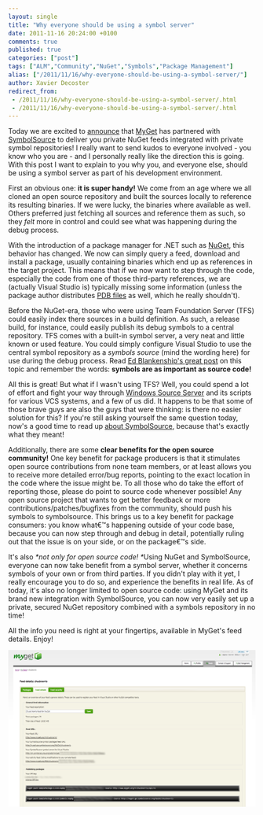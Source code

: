 ```yaml
---
layout: single
title: "Why everyone should be using a symbol server"
date: 2011-11-16 20:24:00 +0100
comments: true
published: true
categories: ["post"]
tags: ["ALM","Community","NuGet","Symbols","Package Management"]
alias: ["/2011/11/16/why-everyone-should-be-using-a-symbol-server/"]
author: Xavier Decoster
redirect_from:
 - /2011/11/16/why-everyone-should-be-using-a-symbol-server/.html
 - /2011/11/16/why-everyone-should-be-using-a-symbol-server/.html
---
```

<p>Today we are excited to <a href="http://blog.maartenballiauw.be/post/2011/11/16/Publishing-symbol-packages-for-a-MyGet-feed.aspx" target="_blank">announce</a> that <a href="http://www.myget.org" target="_blank">MyGet</a> has partnered with <a href="http://www.symbolsource.org" target="_blank">SymbolSource</a> to deliver you private NuGet feeds integrated with private symbol repositories! I really want to send kudos to everyone involved - you know who you are - and I personally really like the direction this is going. With this post I want to explain to you why you, and everyone else, should be using a symbol server as part of his development environment.</p>

<p>First an obvious one: <strong>it is super handy!</strong> We come from an age where we all cloned an open source repository and built the sources locally to reference its resulting binaries. If we were lucky, the binaries where available as well. Others preferred just fetching all sources and reference them as such, so they <em>felt</em> more in control and could see what was happening during the debug process.</p>

<p>With the introduction of a package manager for .NET such as <a href="http://www.nuget.org" target="_blank">NuGet</a>, this behavior has changed. We now can simply query a feed, download and install a package, usually containing binaries which end up as references in the target project. This means that if we now want to step through the code, especially the code from one of those third-party references, we are (actually Visual Studio is) typically missing some information (unless the package author distributes <a href="http://www.wintellect.com/CS/blogs/jrobbins/archive/2009/05/11/pdb-files-what-every-developer-must-know.aspx" target="_blank">PDB files</a> as well, which he really shouldn't).</p>

<p>Before the NuGet-era, those who were using Team Foundation Server (TFS) could easily index there sources in a build definition. As such, a release build, for instance, could easily publish its debug symbols to a central repository. TFS comes with a built-in symbol server, a very neat and little known or used feature. You could simply configure Visual Studio to use the central symbol repository as a <em>symbols source</em> (mind the wording here) for use during the debug process. Read <a href="http://www.edsquared.com/2011/02/12/Source+Server+And+Symbol+Server+Support+In+TFS+2010.aspx" target="_blank">Ed Blankenship's great post</a> on this topic and remember the words: <strong>symbols are as important as source code!</strong> </p>

<p>All this is great! But what if I wasn't using TFS? Well, you could spend a lot of effort and fight your way through <a href="http://msdn.microsoft.com/en-us/library/ms680641%28v=vs.85%29.aspx" target="_blank">Windows Source Server</a> and its scripts for various VCS systems, and a few of us did. It happens to be that some of those brave guys are also the guys that were thinking: is there no easier solution for this? If you're still asking yourself the same question today, now's a good time to read up <a href="http://www.symbolsource.org/Public/Home/About" target="_blank">about SymbolSource</a>, because that's exactly what they meant!</p>

<p>Additionally, there are some <strong>clear benefits for the open source community!</strong> One key benefit for package producers is that it stimulates open source contributions from none team members, or at least allows you to receive more detailed error/bug reports, pointing to the exact location in the code where the issue might be. To all those who do take the effort of reporting those, please do point to source code whenever possible! Any open source project that wants to get better feedback or more contributions/patches/bugfixes from the community, should push his symbols to symbolsource. This brings us to a key benefit for package consumers: you know what€™s happening outside of your code base, because you can now step through and debug in detail, potentially ruling out that the issue is on your side, or on the package€™s side.</p>

<p>It's also <em>*not only for open source code! *</em>Using NuGet and SymbolSource, everyone can now take benefit from a symbol server, whether it concerns symbols of your own or from third parties. If you didn't play with it yet, I really encourage you to do so, and experience the benefits in real life. As of today, it's also no longer limited to open source code: using MyGet and its brand new integration with SymbolSource, you can now very easily set up a private, secured NuGet repository combined with a symbols repository in no time! </p>

<p>All the info you need is right at your fingertips, available in MyGet's feed details. Enjoy!</p>

<p><a href="/images/2011-11-16/image.png"><img src="/images/2011-11-16/image.png" alt="" width="600px" /></a></p>
